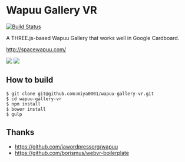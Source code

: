 # Wapuu Gallery VR

[![Build Status](https://travis-ci.org/miya0001/wapuu-gallery-vr.svg)](https://travis-ci.org/miya0001/wapuu-gallery-vr)

A THREE.js-based Wapuu Gallery that works well in Google Cardboard.

http://spacewapuu.com/

![](https://miya0001.github.io/wapuu-gallery-vr/img/screenshot-01.png)
![](https://miya0001.github.io/wapuu-gallery-vr/img/screenshot-02.png)

## How to build

```
$ git clone git@github.com:miya0001/wapuu-gallery-vr.git
$ cd wapuu-gallery-vr
$ npm install
$ bower install
$ gulp
```

## Thanks

* https://github.com/jawordpressorg/wapuu
* https://github.com/borismus/webvr-boilerplate
